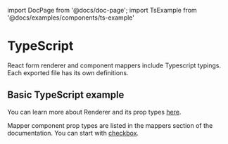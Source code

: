 import DocPage from '@docs/doc-page';
import TsExample from '@docs/examples/components/ts-example'

<DocPage>

# TypeScript

React form renderer and component mappers include Typescript typings. Each exported file has its own definitions.

## Basic TypeScript example

<TsExample />


You can learn more about Renderer and its prop types [here](/components/renderer).

Mapper component prop types are listed in the mappers section of the documentation. You can start with [checkbox](/mappers/checkbox).

</DocPage>
